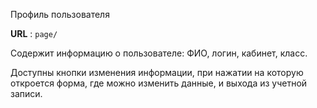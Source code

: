 Профиль пользователя

**URL** : `page/`

Содержит информацию о пользователе: ФИО, логин, кабинет, класс.

Доступны кнопки изменения информации, при нажатии на которую откроется форма, где можно изменить данные, и выхода из учетной записи.